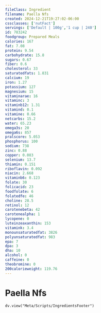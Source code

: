 ```yaml
---
fileClass: Ingredient
filename: Paella Nfs
created: 2024-12-21T19:27:02-06:00
cssclasses: ['nutFact']
servings: ['Default | 100g','1 cup | 240']
id: 783242
foodgroup: Prepared Meals
calories: 167
fat: 7.08
protein: 9.54
carbohydrate: 15.8
sugars: 0.67
fiber: 0.6
cholesterol: 33
saturatedfats: 1.831
calcium: 19
iron: 1.27
potassium: 127
magnesium: 15
vitaminarae: 16
vitaminc: 3
vitaminb12: 1.31
vitamind: 0.1
vitamine: 0.66
netcarbs: 15.2
water: 65.23
omega3s: 20
omega6s: 857
pralscore: 5.053
phosphorus: 100
sodium: 738
zinc: 0.88
copper: 0.083
selenium: 13.7
thiamin: 0.151
riboflavin: 0.092
niacin: 2.668
vitaminb6: 0.123
folate: 30
folicacid: 23
foodfolate: 6
folatedfe: 46
choline: 28.5
retinol: 12
carotenebeta: 42
carotenealpha: 1
lycopene: 0
luteinzeaxanthin: 153
vitamink: 3.4
monounsaturatedfat: 3826
polyunsaturatedfat: 983
epa: 7
dpa: 3
dha: 10
alcohol: 0
caffeine: 0
theobromine: 0
200calorieweight: 119.76
---
```


# Paella Nfs

```dataviewjs
dv.view("Meta/Scripts/IngredientsFooter")
```